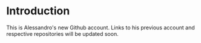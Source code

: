 # Introduction
This is Alessandro's new Github account. Links to his previous account and respective repositories will be updated soon.
